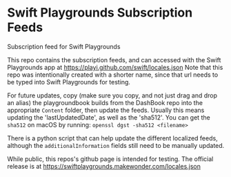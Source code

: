 # Swift Playgrounds Subscription Feeds

Subscription feed for Swift Playgrounds

This repo contains the subscription feeds, and can accessed with the Swift Playgrounds app at https://playi.github.com/swift/locales.json  Note that this repo was intentionally created with a shorter name, since that url needs to be typed into Swift Playgrounds for testing.

For future updates, copy (make sure you copy, and not just drag and drop an alias) the playgroundbook builds from the DashBook repo into the appropriate `Content` folder, then update the feeds.  Usually this means updating the 'lastUpdatedDate', as well as the 'sha512'.  You can get the `sha512` on macOS by running:
    `openssl dgst -sha512 <filename>`

There is a python script that can help update the different localized feeds, although the `additionalInformation` fields still need to be manually updated.

While public, this repos's github page is intended for testing.  The official release is at https://swiftplaygrounds.makewonder.com/locales.json
